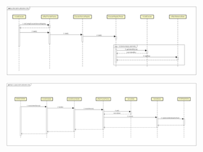  ![æ§è¡å¨æ³¨ååå¿è·³å¤çæ¶åºå¾.png](https://github.com/JiangYang4Github/WebLog/blob/master/2019/%E6%8A%80%E6%9C%AF/XXL-JOB/5.%E6%B3%A8%E5%86%8C%E5%BF%83%E8%B7%B3/%E6%89%A7%E8%A1%8C%E5%99%A8%E6%B3%A8%E5%86%8C%E5%92%8C%E5%BF%83%E8%B7%B3%E5%A4%84%E7%90%86%E6%97%B6%E5%BA%8F%E5%9B%BE.png?raw=true) 

 ![è°åº¦ä¸­å¿æ¥æ¶æ³¨ååå¿è·³å¤çæ¶åºå¾.png](https://github.com/JiangYang4Github/WebLog/blob/master/2019/%E6%8A%80%E6%9C%AF/XXL-JOB/5.%E6%B3%A8%E5%86%8C%E5%BF%83%E8%B7%B3/%E8%B0%83%E5%BA%A6%E4%B8%AD%E5%BF%83%E6%8E%A5%E6%94%B6%E6%B3%A8%E5%86%8C%E5%92%8C%E5%BF%83%E8%B7%B3%E5%A4%84%E7%90%86%E6%97%B6%E5%BA%8F%E5%9B%BE.png?raw=true) 

